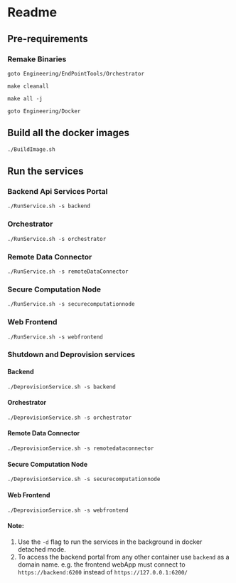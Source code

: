 # Readme

## Pre-requirements
### Remake Binaries
```
goto Engineering/EndPointTools/Orchestrator

make cleanall

make all -j 

goto Engineering/Docker
```

## Build all the docker images
```
./BuildImage.sh
```

## Run the services

### Backend Api Services Portal
```
./RunService.sh -s backend
```
### Orchestrator
```
./RunService.sh -s orchestrator 
```
### Remote Data Connector
```
./RunService.sh -s remoteDataConnector
```

### Secure Computation Node
```
./RunService.sh -s securecomputationnode
```
### Web Frontend
```
./RunService.sh -s webfrontend
```
### Shutdown and Deprovision services
#### Backend
```
./DeprovisionService.sh -s backend
```
#### Orchestrator
```
./DeprovisionService.sh -s orchestrator
```
#### Remote Data Connector
```
./DeprovisionService.sh -s remotedataconnector
```
#### Secure Computation Node
```
./DeprovisionService.sh -s securecomputationnode
```
#### Web Frontend
```
./DeprovisionService.sh -s webfrontend
```

#### Note:
1. Use the `-d` flag to run the services in the background in docker detached mode.
2. To access the backend portal from any other container use `backend` as a domain name. e.g. the frontend webApp must connect to `https://backend:6200` instead of `https://127.0.0.1:6200/`
